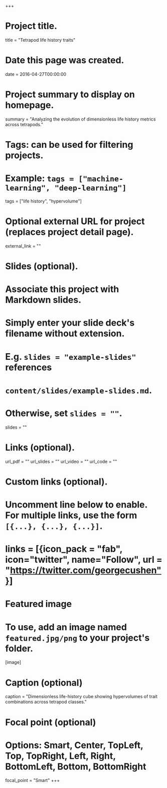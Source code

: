 +++
# Project title.
title = "Tetrapod life history traits"

# Date this page was created.
date = 2016-04-27T00:00:00

# Project summary to display on homepage.
summary = "Analyzing the evolution of dimensionless life history metrics across tetrapods."

# Tags: can be used for filtering projects.
# Example: `tags = ["machine-learning", "deep-learning"]`
tags = ["life history", "hypervolume"]

# Optional external URL for project (replaces project detail page).
external_link = ""

# Slides (optional).
#   Associate this project with Markdown slides.
#   Simply enter your slide deck's filename without extension.
#   E.g. `slides = "example-slides"` references 
#   `content/slides/example-slides.md`.
#   Otherwise, set `slides = ""`.
slides = ""

# Links (optional).
url_pdf = ""
url_slides = ""
url_video = ""
url_code = ""

# Custom links (optional).
#   Uncomment line below to enable. For multiple links, use the form `[{...}, {...}, {...}]`.
# links = [{icon_pack = "fab", icon="twitter", name="Follow", url = "https://twitter.com/georgecushen"}]

# Featured image
# To use, add an image named `featured.jpg/png` to your project's folder. 
[image]
  # Caption (optional)
  caption = "Dimensionless life-history cube showing hypervolumes of trait combinations across tetrapod classes."
  
  # Focal point (optional)
  # Options: Smart, Center, TopLeft, Top, TopRight, Left, Right, BottomLeft, Bottom, BottomRight
  focal_point = "Smart"
+++


